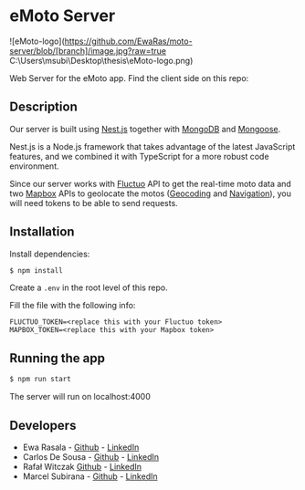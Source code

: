 # eMoto Server

![eMoto-logo](https://github.com/EwaRas/moto-server/blob/[branch]/image.jpg?raw=true C:\Users\msubi\Desktop\thesis\eMoto-logo.png)

Web Server for the eMoto app. Find the client side on this repo: <link to repo> 

## Description

Our server is built using [Nest.js](https://nestjs.com/) together with [MongoDB](https://www.mongodb.com/) and [Mongoose](https://mongoosejs.com/). 

Nest.js is a Node.js framework that takes advantage of the latest JavaScript features, and we combined it with TypeScript for a more robust code environment.

Since our server works with [Fluctuo](https://fluctuo.com/) API to get the real-time moto data and two [Mapbox](https://www.mapbox.com/) APIs to geolocate the motos ([Geocoding](https://docs.mapbox.com/api/search/geocoding/) and [Navigation](https://docs.mapbox.com/api/navigation/)), you will need tokens to be able to send requests.

## Installation

Install dependencies:

```bash
$ npm install
```

Create a ```.env``` in the root level of this repo.

Fill the file with the following info:

 ``` 
FLUCTUO_TOKEN=<replace this with your Fluctuo token>
MAPBOX_TOKEN=<replace this with your Mapbox token>
 ```

## Running the app

```bash
$ npm run start
```

The server will run on localhost:4000 

## Developers

- Ewa Rasala - [Github](https://github.com/ewaras) - [LinkedIn](https://www.linkedin.com/in/ewa-rasala)
- Carlos De Sousa - [Github](https://github.com/carlosdsv) - [LinkedIn](https://www.linkedin.com/in/carlosdsv/)
- Rafał Witczak [Github](https://github.com/rafwit/) - [LinkedIn](https://www.linkedin.com/in/rafalwitczak/)
- Marcel Subirana - [Github](https://github.com/marcel2408) - [LinkedIn](https://www.linkedin.com/in/marcel-subirana-campanera/)